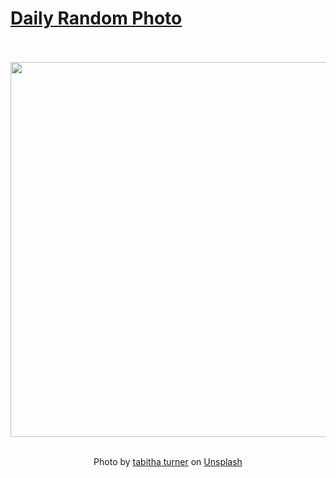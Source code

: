 # [Daily Random Photo](https://www.dailyrandomphoto.com/)

<div align="center">
  <br>
  <br>
  <a href="https://www.dailyrandomphoto.com/p/2022/2022-04-14/"><img src="https://images.unsplash.com/photo-1592663533909-f75fe1ae99a4?crop=entropy&cs=tinysrgb&fit=max&fm=jpg&ixid=Mnw3NzUwOHwwfDF8cmFuZG9tfHx8fHx8fHx8MTY0OTg5NjUyMw&ixlib=rb-1.2.1&q=80&w=1080" width="600px"></a>
  <br>
  <br>
  <p class="has-text-grey">Photo by <a href="https://unsplash.com/@tabithabrooke?utm_source=Daily%20Random%20Photo&amp;utm_medium=referral" target="_blank" rel="noopener noreferrer">tabitha turner</a> on <a href="https://unsplash.com/photos/xXLZDf8RAX4?utm_source=Daily%20Random%20Photo&amp;utm_medium=referral" target="_blank" rel="noopener noreferrer">Unsplash</a></p>
</div>
